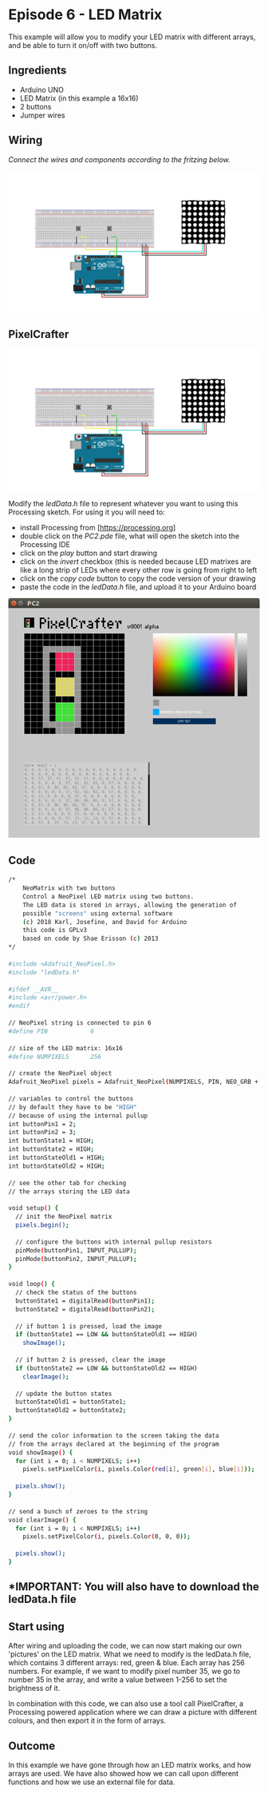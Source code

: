 # Episode 6 - LED Matrix 
This example will allow you to modify your LED matrix with different arrays, and be able to turn it on/off with two buttons.



## Ingredients
* Arduino UNO
* LED Matrix (in this example a 16x16)
* 2 buttons
* Jumper wires 


## Wiring

*Connect the wires and components according to the fritzing below.*

![alt text](img/episode6_fritzing.png "Breadboard design")

## PixelCrafter

![alt text](img/episode6_fritzing.png "Breadboard design")

Modify the *ledData.h* file to represent whatever you want to using this Processing sketch. For using it you will need to:

* install Processing from [https://processing.org]
* double click on the *PC2.pde* file, what will open the sketch into the Processing IDE
* click on the *play* button and start drawing
* click on the *invert* checkbox (this is needed because LED matrixes are like a long strip of LEDs where every other row is going from right to left
* click on the *copy code* button to copy the code version of your drawing
* paste the code in the *ledData.h* file, and upload it to your Arduino board

![alt text](img/pixelcrafter_window.png "PixelCrafter application")

## Code

```sh
/*
    NeoMatrix with two buttons
    Control a NeoPixel LED matrix using two buttons.
    The LED data is stored in arrays, allowing the generation of
    possible "screens" using external software
    (c) 2018 Karl, Josefine, and David for Arduino
    this code is GPLv3
    based on code by Shae Erisson (c) 2013
*/

#include <Adafruit_NeoPixel.h>
#include "ledData.h"

#ifdef __AVR__
#include <avr/power.h>
#endif

// NeoPixel string is connected to pin 6
#define PIN            6

// size of the LED matrix: 16x16
#define NUMPIXELS      256

// create the NeoPixel object
Adafruit_NeoPixel pixels = Adafruit_NeoPixel(NUMPIXELS, PIN, NEO_GRB + NEO_KHZ800);

// variables to control the buttons
// by default they have to be "HIGH"
// because of using the internal pullup
int buttonPin1 = 2;
int buttonPin2 = 3;
int buttonState1 = HIGH;
int buttonState2 = HIGH;
int buttonStateOld1 = HIGH;
int buttonStateOld2 = HIGH;

// see the other tab for checking
// the arrays storing the LED data

void setup() {
  // init the NeoPixel matrix
  pixels.begin();

  // configure the buttons with internal pullup resistors
  pinMode(buttonPin1, INPUT_PULLUP);
  pinMode(buttonPin2, INPUT_PULLUP);
}

void loop() {
  // check the status of the buttons
  buttonState1 = digitalRead(buttonPin1);
  buttonState2 = digitalRead(buttonPin2);

  // if button 1 is pressed, load the image
  if (buttonState1 == LOW && buttonStateOld1 == HIGH)
    showImage();

  // if button 2 is pressed, clear the image
  if (buttonState2 == LOW && buttonStateOld2 == HIGH)
    clearImage();

  // update the button states
  buttonStateOld1 = buttonState1;
  buttonStateOld2 = buttonState2;
}

// send the color information to the screen taking the data
// from the arrays declared at the beginning of the program
void showImage() { 
  for (int i = 0; i < NUMPIXELS; i++)
    pixels.setPixelColor(i, pixels.Color(red[i], green[i], blue[i]));
  
  pixels.show();
}

// send a bunch of zeroes to the string
void clearImage() {
  for (int i = 0; i < NUMPIXELS; i++)
    pixels.setPixelColor(i, pixels.Color(0, 0, 0));

  pixels.show();
}
```
## *IMPORTANT: You will also have to download the ledData.h file
## Start using

After wiring and uploading the code, we can now start making our own 'pictures' on the LED matrix. What we need to modify is the ledData.h file, which contains 3 different arrays: red, green & blue. Each array has 256 numbers. For example, if we want to modify pixel number 35, we go to number 35 in the array, and write a value between 1-256 to set the brightness of it. 

In combination with this code, we can also use a tool call PixelCrafter, a Processing powered application where we can draw a picture with different colours, and then export it in the form of arrays. 


## Outcome

In this example we have gone through how an LED matrix works, and how arrays are used. We have also showed how we can call upon different functions and how we use an external file for data. 




